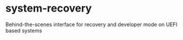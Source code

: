 # system-recovery
Behind-the-scenes interface for recovery and developer mode on UEFI based systems
